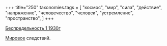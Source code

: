 +++
title="250"
taxonomies.tags = [
 "космос",
 "мир",
 "сила",
 "действие",
 "напряжение",
 "человечество",
 "человек",
 "устремление",
 "пространство",
]
+++

[Беспредельность 1 1930г](/agni/1930)

[Мировое](/tags/мир) следствий.